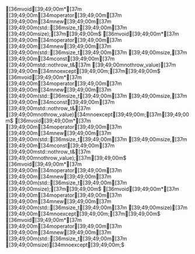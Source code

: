 [36mvoid[39;49;00m*[37m [39;49;00m[34moperator[39;49;00m[37m [39;49;00m[34mnew[39;49;00m[37m [39;49;00m(std::[36msize_t[39;49;00m[37m [39;49;00msize);[37m[39;49;00m$
[36mvoid[39;49;00m*[37m [39;49;00m[34moperator[39;49;00m[37m [39;49;00m[34mnew[39;49;00m[37m [39;49;00m(std::[36msize_t[39;49;00m[37m [39;49;00msize,[37m [39;49;00m[34mconst[39;49;00m[37m [39;49;00mstd::nothrow_t&[37m [39;49;00mnothrow_value)[37m [39;49;00m[34mnoexcept[39;49;00m;[37m[39;49;00m$
[36mvoid[39;49;00m*[37m [39;49;00m[34moperator[39;49;00m[37m [39;49;00m[34mnew[39;49;00m[37m [39;49;00m(std::[36msize_t[39;49;00m[37m [39;49;00msize,[37m [39;49;00m[34mconst[39;49;00m[37m [39;49;00mstd::nothrow_t&[37m [39;49;00mnothrow_value)[34mnoexcept[39;49;00m;[37m[39;49;00m$
[36mvoid[39;49;00m*[37m [39;49;00m[34moperator[39;49;00m[37m [39;49;00m[34mnew[39;49;00m[37m [39;49;00m(std::[36msize_t[39;49;00m[37m [39;49;00msize,[37m [39;49;00m[34mconst[39;49;00m[37m [39;49;00mstd::nothrow_t&[37m [39;49;00mnothrow_value);[37m[39;49;00m$
[36mvoid[39;49;00m*[37m [39;49;00m[34moperator[39;49;00m[37m [39;49;00m[34mnew[39;49;00m[37m [39;49;00m(std::[36msize_t[39;49;00m[37m [39;49;00msize);[37m[39;49;00m$
[36mvoid[39;49;00m*[37m [39;49;00m[34moperator[39;49;00m[37m [39;49;00m[34mnew[39;49;00m[37m [39;49;00m(std::[36msize_t[39;49;00m[37m [39;49;00msize)[37m [39;49;00m[34mnoexcept[39;49;00m;[37m[39;49;00m$
[36mvoid[39;49;00m*[37m [39;49;00m[34moperator[39;49;00m[37m [39;49;00m[34mnew[39;49;00m[37m [39;49;00m(std::[36msize_t[39;49;00m[37m [39;49;00msize)[34mnoexcept[39;49;00m;$
